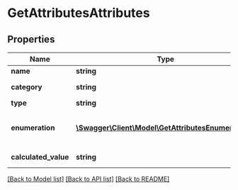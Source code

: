 # GetAttributesAttributes

## Properties
Name | Type | Description | Notes
------------ | ------------- | ------------- | -------------
**name** | **string** | Name of the attribute | 
**category** | **string** | Category of the attribute | 
**type** | **string** | Type of the attribute | [optional] 
**enumeration** | [**\Swagger\Client\Model\GetAttributesEnumeration[]**](GetAttributesEnumeration.md) | Parameter only available for \&quot;category\&quot; type attributes. | [optional] 
**calculated_value** | **string** | Calculated value formula | [optional] 

[[Back to Model list]](../README.md#documentation-for-models) [[Back to API list]](../README.md#documentation-for-api-endpoints) [[Back to README]](../README.md)


